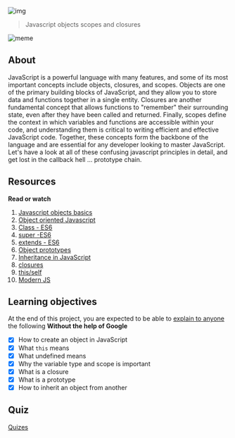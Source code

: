 ![img](https://assets.imaginablefutures.com/media/images/ALX_Logo.max-200x150.png)
> Javascript objects scopes and  closures

![meme](./you-get-a-proto.jpeg)

## About
JavaScript is a powerful language with many features, and some of its most important concepts include objects, closures, and scopes. Objects are one of the primary building blocks of JavaScript, and they allow you to store data and functions together in a single entity. Closures are another fundamental concept that allows functions to "remember" their surrounding state, even after they have been called and returned. Finally, scopes define the context in which variables and functions are accessible within your code, and understanding them is critical to writing efficient and effective JavaScript code. Together, these concepts form the backbone of the language and are essential for any developer looking to master JavaScript. Let's have a look at all of these confusing javascript principles in detail, and get lost in the callback hell ... prototype chain.

## Resources
__Read or watch__
1. [Javascript objects basics](https://developer.mozilla.org/en-US/docs/Learn/JavaScript/Objects/Basics)
2. [Object oriented Javascript](https://developer.mozilla.org/en-US/docs/Learn/JavaScript/Objects/Classes_in_JavaScript)
3. [Class - ES6](https://developer.mozilla.org/en-US/docs/Web/JavaScript/Reference/Classes)
4. [super -ES6](https://developer.mozilla.org/en-US/docs/Web/JavaScript/Reference/Operators/super)
5. [extends - ES6](https://developer.mozilla.org/en-US/docs/Web/JavaScript/Reference/Classes/extends)
6. [Object prototypes](https://developer.mozilla.org/en-US/docs/Learn/JavaScript/Objects/Object_prototypes)
7. [Inheritance in JavaScript](https://developer.mozilla.org/en-US/docs/Learn/JavaScript/Objects/Classes_in_JavaScript)
8. [closures](https://developer.mozilla.org/en-US/docs/Web/JavaScript/Closures)
9. [this/self](https://alistapart.com/article/getoutbindingsituations/)
10. [Modern JS](https://github.com/mbeaudru/modern-js-cheatsheet)

## Learning objectives
At the end of this project, you are expected to be able to [explain to anyone](https://fs.blog/feynman-learning-technique/) the following  __Without the help of Google__

* [X] How to create an object in JavaScript
* [X] What ```this``` means
* [X] What undefined means
* [X] Why the variable type and scope is important
* [X] What is a closure
* [X] What is a prototype
* [X] How to inherit an object from another

## Quiz
[Quizes](./quiz.md)
